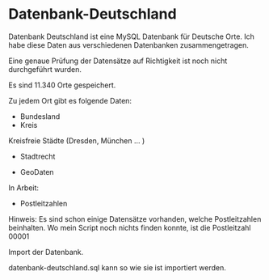 Datenbank-Deutschland
=====================


Datenbank Deutschland ist eine MySQL Datenbank für Deutsche Orte. 
Ich habe diese Daten aus verschiedenen Datenbanken zusammengetragen. 

Eine genaue Prüfung der Datensätze auf Richtigkeit ist noch nicht durchgeführt wurden.

Es sind 11.340 Orte gespeichert. 

Zu jedem Ort gibt es folgende Daten: 

- Bundesland
- Kreis

Kreisfreie Städte (Dresden, München ... )

- Stadtrecht 

- GeoDaten


In Arbeit: 

- Postleitzahlen

Hinweis: Es sind schon einige Datensätze vorhanden, welche Postleitzahlen beinhalten. Wo mein Script noch nichts finden konnte, ist die Postleitzahl 00001




Import der Datenbank.

datenbank-deutschland.sql  kann so wie sie ist importiert werden.
